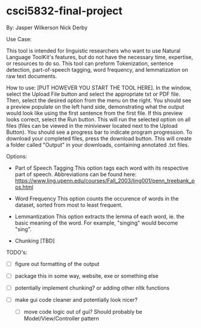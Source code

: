 # csci5832-final-project

By:
Jasper Wilkerson
Nick Derby

Use Case:

This tool is intended for linguistic researchers who want to use Natural Language ToolKit's features, but do not have the necessary time, expertise, or resources to do so. This tool can preform Tokenization, sentence detection, part-of-speech tagging, word frequency, and lemmatization on raw text documents. 

How to use:
[PUT HOWEVER YOU START THE TOOL HERE]. In the window, select the Upload File button and select the appropriate txt or PDF file. Then, select the desired option from the menu on the right. You should see a preview populate on the left hand side, demonstrating what the output would look like using the first sentence from the first file. If this preview looks correct, select the Run button. This will run the selected option on all files (files can be viewed in the miniviewer located next to the Upload Button). You should see a progress bar to indicate program progression. To download your completed files, press the download button. This will create a folder called "Output" in your downloads, containing annotated .txt files. 

Options:
- Part of Speech Tagging
    This option tags each word with its respective part of speech. Abbreviations can be found here: https://www.ling.upenn.edu/courses/Fall_2003/ling001/penn_treebank_pos.html

- Word Frequency
    This option counts the occurence of words in the dataset, sorted from most to least frequent. 

- Lemmantization
    This option extracts the lemma of each word, ie. the basic meaning of the word. For example, "singing" would become "sing".

- Chunking
    [TBD]


TODO's: 

- [ ] figure out formatting of the output

- [ ] package this in some way, website, exe or something else

- [ ] potentially implement chunking? or adding other nltk functions

- [ ] make gui code cleaner and potentially look nicer?

    - [ ] move code logic out of gui? Should probably be Model/View/Controller pattern

